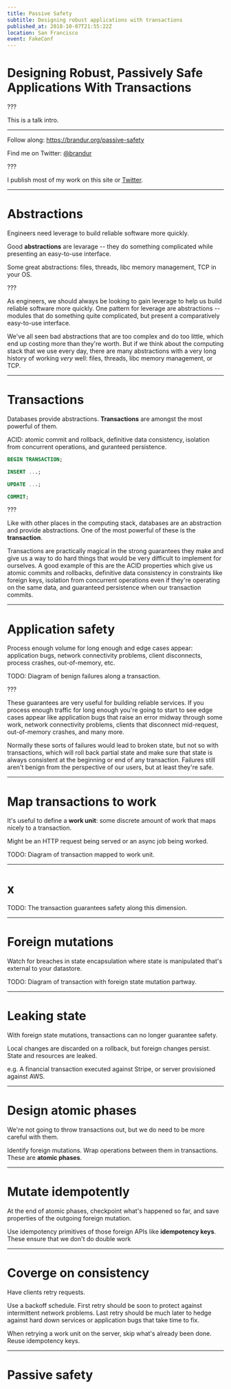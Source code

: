 ```yaml
---
title: Passive Safety
subtitle: Designing robust applications with transactions
published_at: 2018-10-07T21:55:22Z
location: San Francisco
event: FakeConf
---
```


# Designing Robust, Passively Safe Applications With Transactions

???

This is a talk intro.

---

Follow along: https://brandur.org/passive-safety

Find me on Twitter: [@brandur](https://twitter.com/brandur)

???

I publish most of my work on this site or [Twitter](https://brandur.org/twitter).

---

# Abstractions

Engineers need leverage to build reliable software more quickly.

Good **abstractions** are levarage -- they do something complicated while presenting an easy-to-use interface.

Some great abstractions: files, threads, libc memory management, TCP in your OS.

???

As engineers, we should always be looking to gain leverage to help us build reliable software more quickly. One pattern for leverage are abstractions -- modules that do something quite complicated, but present a comparatively easy-to-use interface.

We've all seen bad abstractions that are too complex and do too little, which end up costing more than they're worth. But if we think about the computing stack that we use every day, there are many abstractions with a very long history of working *very* well: files, threads, libc memory management, or TCP.

---

# Transactions

Databases provide abstractions. **Transactions** are amongst the most powerful of them.

ACID: atomic commit and rollback, definitive data consistency, isolation from concurrent operations, and guranteed persistence.

``` sql
BEGIN TRANSACTION;

INSERT ...;

UPDATE ...;

COMMIT;
```

???

Like with other places in the computing stack, databases are an abstraction and provide abstractions. One of the most powerful of these is the **transaction**.

Transactions are practically magical in the strong guarantees they make and give us a way to do hard things that would be very difficult to implement for ourselves. A good example of this are the ACID properties which give us atomic commits and rollbacks, definitive data consistency in constraints like foreign keys, isolation from concurrent operations even if they're operating on the same data, and guaranteed persistence when our transaction commits.

---

# Application safety

Process enough volume for long enough and edge cases appear: application bugs, network connectivity problems, client disconnects, process crashes, out-of-memory, etc.

TODO: Diagram of benign failures along a transaction.

???

These guarantees are very useful for building reliable services. If you process enough traffic for long enough you're going to start to see edge cases appear like application bugs that raise an error midway through some work, network connectivity problems, clients that disconnect mid-request, out-of-memory crashes, and many more.

Normally these sorts of failures would lead to broken state, but not so with transactions, which will roll back partial state and make sure that state is always consistent at the beginning or end of any transaction. Failures still aren't benign from the perspective of our users, but at least they're safe.

---

# Map transactions to work

It's useful to define a **work unit**: some discrete amount of work that maps nicely to a transaction.

Might be an HTTP request being served or an async job being worked.

TODO: Diagram of transaction mapped to work unit.

---

# x

TODO: The transaction guarantees safety along this dimension.

---

# Foreign mutations

Watch for breaches in state encapsulation where state is manipulated that's external to your datastore.

TODO: Diagram of transaction with foreign state mutation partway.

---

# Leaking state

With foreign state mutations, transactions can no longer guarantee safety.

Local changes are discarded on a rollback, but foreign changes persist. State and resources are leaked.

e.g. A financial transaction executed against Stripe, or server provisioned against AWS.

---

# Design atomic phases

We're not going to throw transactions out, but we do need to be more careful with them.

Identify foreign mutations. Wrap operations between them in transactions. These are **atomic phases**.

---

# Mutate idempotently

At the end of atomic phases, checkpoint what's happened so far, and save properties of the outgoing foreign mutation.

Use idempotency primitives of those foreign APIs like **idempotency keys**. These ensure that we don't do double work

---

# Coverge on consistency

Have clients retry requests.

Use a backoff schedule. First retry should be soon to protect against intermittent network problems. Last retry should be much later to hedge against hard down services or application bugs that take time to fix.

When retrying a work unit on the server, skip what's already been done. Reuse idempotency keys.

---

# Passive safety
